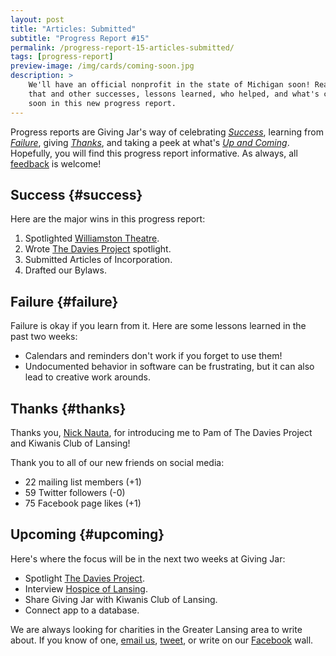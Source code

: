 ```yaml
---
layout: post
title: "Articles: Submitted"
subtitle: "Progress Report #15"
permalink: /progress-report-15-articles-submitted/
tags: [progress-report]
preview-image: /img/cards/coming-soon.jpg
description: >
    We'll have an official nonprofit in the state of Michigan soon! Read about
    that and other successes, lessons learned, who helped, and what's coming
    soon in this new progress report.
---
```


Progress reports are Giving Jar's way of celebrating *[Success][1]*, learning from *[Failure][2]*, giving *[Thanks][3]*, and taking a peek at what's *[Up and Coming][4]*. Hopefully, you will find this progress report informative. As always, all [feedback][5] is welcome!

## Success {#success}

Here are the major wins in this progress report:

1. Spotlighted [Williamston Theatre][8].
2. Wrote [The Davies Project][9] spotlight.
3. Submitted Articles of Incorporation.
4. Drafted our Bylaws.

## Failure {#failure}

Failure is okay if you learn from it. Here are some lessons learned in the past two weeks:

* Calendars and reminders don't work if you forget to use them!
* Undocumented behavior in software can be frustrating, but it can also lead to creative work arounds.

## Thanks {#thanks}

Thanks you, [Nick Nauta][11], for introducing me to Pam of The Davies Project and Kiwanis Club of Lansing!

Thank you to all of our new friends on social media:

* 22 mailing list members (+1)
* 59 Twitter followers (-0)
* 75 Facebook page likes (+1)

## Upcoming {#upcoming}

Here's where the focus will be in the next two weeks at Giving Jar:

* Spotlight [The Davies Project][9].
* Interview [Hospice of Lansing][10].
* Share Giving Jar with Kiwanis Club of Lansing.
* Connect app to a database.

We are always looking for charities in the Greater Lansing area to write about. If you know of one, [email us][5], [tweet][6], or write on our [Facebook][7] wall.



[1]: #success "Success Section"
[2]: #failure "Failure Section"
[3]: #thanks "Thanks Section"
[4]: #upcoming "Upcoming Section"
[5]: mailto:hello@givingjar.org "Email Giving Jar"
[6]: https://twitter.com/givingjar "Giving Jar on Twitter"
[7]: https://www.facebook.com/givingjarorg "Giving Jar on Facebook"
[8]: http://blog.givingjar.org/charity-spotlight-williamston-theatre/ "Williamston Theatre Spotlight"
[9]: http://www.thedaviesproject.org/ "The Davies Project Homepage"
[10]: http://hospiceoflansing.org/ "Hospice of Lansing Homepage"
[11]: https://www.linkedin.com/in/nicknautafinancial "Nick Nauta on LinkedIn"
